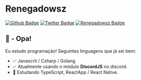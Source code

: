 # Renegadowsz

[![Github Badge](https://img.shields.io/badge/-Github-000?style=flat-square&logo=Github&logoColor=white&link=https://github.com/0xwatchdog)](https://github.com/renegadowszz)
[![Twitter Badge](https://img.shields.io/badge/-Twitter-1ca0f1?style=flat-square&labelColor=1ca0f1&logo=twitter&logoColor=white&link=https://twitter.com/renegadowsz7)](https://twitter.com/kern0k)
[![Renegadowsz Badge](https://img.shields.io/twitter/url?color=grey&label=DevAlisson&logo=devalisson.tk&logoColor=green&style=flat-square&url=https%3A%2F%2Fnull09.tk)](renegadodev.tk)

## 👋 - Opa!

Eu estudo programação! Seguintes linguagens que já sei bem:

- :white_check_mark: Javascrit / Csharp / Golang 
- :white_check_mark: Atualmente usando o módulo **DiscordJS** no discord.
- :green_book: Estudando TypeScript, ReactApp / React Native.



